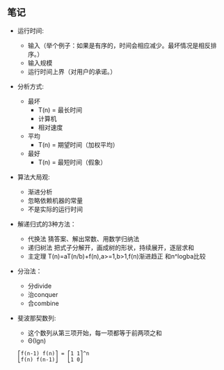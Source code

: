 笔记
---------------------
* 运行时间:
	* 输入（举个例子：如果是有序的，时间会相应减少。最坏情况是相反排序。）
	* 输入规模
	* 运行时间上界（对用户的承诺。）
* 分析方式:
	* 最坏
		* T(n) = 最长时间 
		* 计算机
		* 相对速度
	* 平均
		* T(n) = 期望时间（加权平均）
	* 最好
		* T(n) = 最短时间（假象）
* 算法大局观:
	* 渐进分析
	* 忽略依赖机器的常量
	* 不是实际的运行时间

* 解递归式的3种方法： 
	* 代换法 猜答案、解出常数、用数学归纳法 
	* 递归树法 把式子分解开，画成树的形状，持续展开，逐层求和 
	* 主定理 T(n)=aT(n/b)+f(n),a>=1,b>1,f(n)渐进趋正 和n^logba比较

* 分治法：
	* 分divide
	* 治conquer
	* 合combine

* 斐波那契数列:
	* 这个数列从第三项开始，每一项都等于前两项之和
	* Θ(lgn)
	```
	⎡f(n-1) f(n)⎤ = ⎡1 1⎤^n
	⎣f(n) f(n-1)⎦   ⎣1 0⎦
	```
